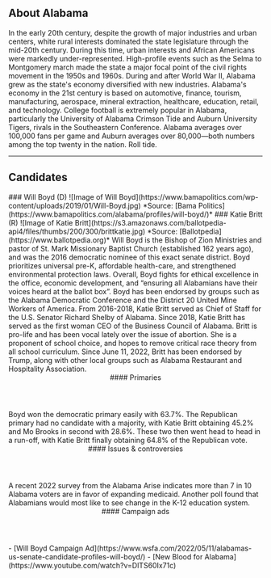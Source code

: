 ## About Alabama
In the early 20th century, despite the growth of major industries and urban centers, white rural interests dominated the state legislature through the mid-20th century. During this time, urban interests and African Americans were markedly under-represented. High-profile events such as the Selma to Montgomery march made the state a major focal point of the civil rights movement in the 1950s and 1960s. During and after World War II, Alabama grew as the state's economy diversified with new industries. Alabama's economy in the 21st century is based on automotive, finance, tourism, manufacturing, aerospace, mineral extraction, healthcare, education, retail, and technology. College football is extremely popular in Alabama, particularly the University of Alabama Crimson Tide and Auburn University Tigers, rivals in the Southeastern Conference. Alabama averages over 100,000 fans per game and Auburn averages over 80,000—both numbers among the top twenty in the nation. Roll tide.

---

## Candidates

<Grid>
  <Box>
    ### Will Boyd (D)
    ![Image of Will Boyd](https://www.bamapolitics.com/wp-content/uploads/2019/01/Will-Boyd.jpg)
    *Source: [Bama Politics](https://www.bamapolitics.com/alabama/profiles/will-boyd/)*
  </Box>
  <Box>
    ### Katie Britt (R)
    ![Image of Katie Britt](https://s3.amazonaws.com/ballotpedia-api4/files/thumbs/200/300/brittkatie.jpg)
    *Source: [Ballotpedia](https://www.ballotpedia.org)*
  </Box>

  <Box>
    Will Boyd is the Bishop of Zion Ministries and pastor of St. Mark Missionary Baptist Church (established 162 years ago), and was the 2016 democratic nominee of this exact senate district. Boyd prioritizes universal pre-K, affordable health-care, and strengthened environmental protection laws. Overall, Boyd fights for ethical excellence in the office, economic development, and “ensuring all Alabamians have their voices heard at the ballot box”.  Boyd has been endorsed by groups such as the Alabama Democratic Conference and the District 20 United Mine Workers of America. 
  </Box>
  <Box>
    From 2016-2018, Katie Britt served as Chief of Staff for the U.S. Senator Richard Shelby of Alabama. Since 2018, Katie Britt has served as the first woman CEO of the Business Council of Alabama. Britt is pro-life and has been vocal lately over the issue of abortion. She is a proponent of school choice, and hopes to remove critical race theory from all school curriculum. Since June 11, 2022, Britt has been endorsed by Trump, along with other local groups such as Alabama Restaurant and Hospitality Association. 
  </Box>

  <Header>
    #### Primaries
  </Header>
  <Box>
    Boyd won the democratic primary easily with 63.7%.
  </Box>
  <Box>
    The Republican primary had no candidate with a majority, with Katie Britt obtaining 45.2% and Mo Brooks in second with 28.6%. These two then went head to head in a run-off, with Katie Britt finally obtaining 64.8% of the Republican vote.
  </Box>

  <Header>
    #### Issues & controversies
  </Header>

  <WideBox>
    A recent 2022 survey from the Alabama Arise indicates more than 7 in 10 Alabama voters are in favor of expanding medicaid. Another poll found that Alabamians would most like to see change in the K-12 education system. 
  </WideBox>
 
  <Header>
    #### Campaign ads
  </Header>
  <Box>
    - [Will Boyd Campaign Ad](https://www.wsfa.com/2022/05/11/alabamas-us-senate-candidate-profiles-will-boyd/)
  </Box>
  <Box>
    - [New Blood for Alabama](https://www.youtube.com/watch?v=DlTS60Ix71c)
  </Box>
</Grid>
